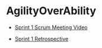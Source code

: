 # AgilityOverAbility 

 - [Sprint 1 Scrum Meeting Video](https://youtu.be/uqAQ8bnYUMY)

 - [Sprint 1 Retrospective](retrospective%20sprint%201.pdf)